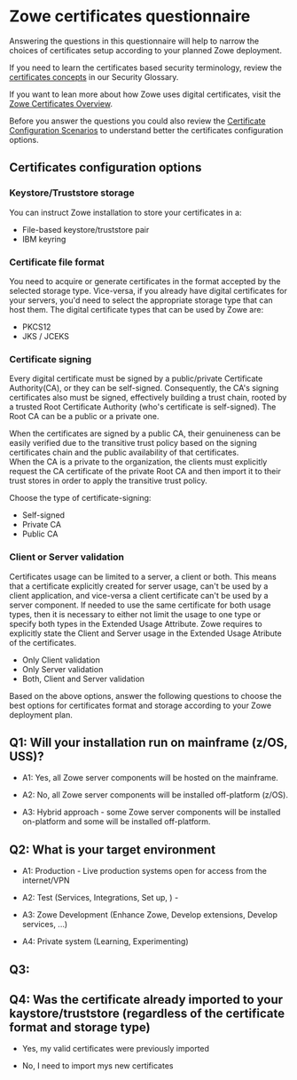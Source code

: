 # Zowe certificates questionnaire

Answering the questions in this questionnaire will help to narrow the choices of certificates setup according to your planned Zowe deployment.

If you need to learn the certificates based security terminology, review the [certificates concepts](../appendix/zowe-security-glossary#certificate-concepts) in our Security Glossary.   

If you want to lean more about how Zowe uses digital certificates, visit the [Zowe Certificates Overview](zowe-certificates-overview).

Before you answer the questions you could also review the [Certificate Configuration Scenarios](certificate-configuration-scenarios.md) to understand better the certificates configuration options. 

## Certificates configuration options

### Keystore/Truststore storage 
You can instruct Zowe installation to store your certificates in a:
- File-based keystore/truststore pair
- IBM keyring



### Certificate file format
You need to acquire or generate certificates in the format accepted by the selected storage type.
Vice-versa, if you already have digital certificates for your servers, you'd need to select the appropriate storage type that can host them. 
The digital certificate types that can be used by Zowe are: 
- PKCS12
- JKS / JCEKS

### Certificate signing
Every digital certificate must be signed by a public/private Certificate Authority(CA), or they can be self-signed. Consequently, the CA's signing certificates also must be signed, 
effectively building a trust chain, rooted by a trusted Root Certificate Authority (who's certificate is self-signed). The Root CA can be a public or a private one.     

When the certificates are signed by a public CA, their genuineness can be easily verified due to the transitive trust policy based on the signing certificates chain and the public availability of that certificates.   
When the CA is a private to the organization, the clients must explicitly request the CA certificate of the private Root CA and then import it to their trust stores in order to apply the transitive trust policy.   

Choose the type of certificate-signing:
- Self-signed
- Private CA
- Public CA

### Client or Server validation
Certificates usage can be limited to a server, a client or both. This means that a certificate explicitly created for server usage, can't be used by a client application, and vice-versa a client certificate can't be used by a server component.
If needed to use the same certificate for both usage types, then it is necessary to either not limit the usage to one type or specify both types in the Extended Usage Attribute. Zowe requires to explicitly state the Client and Server usage in the Extended Usage Atribute of the certificates.

- Only Client validation
- Only Server validation
- Both, Client and Server validation


Based on the above options, answer the following questions to choose the best options for certificates format and storage according to your Zowe deployment plan.  

## Q1: Will your installation run on mainframe (z/OS, USS)?
- A1: Yes, all Zowe server components will be hosted on the mainframe.


- A2: No, all Zowe server components will be installed off-platform (z/OS).


- A3: Hybrid approach - some Zowe server components will be installed on-platform and some will be installed off-platform. 

## Q2: What is your target environment
- A1: Production - Live production systems open for access from the internet/VPN

- A2: Test (Services, Integrations, Set up, ) -

- A3: Zowe Development (Enhance Zowe, Develop extensions, Develop services, ...)

- A4: Private system (Learning, Experimenting)

## Q3: 

## Q4:  Was the certificate already imported to your kaystore/truststore (regardless of the certificate format and storage type)
- Yes, my valid certificates were previously imported

- No, I need to import mys new certificates
